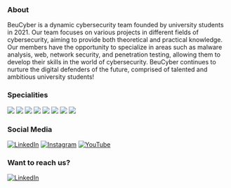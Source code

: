 ### About

BeuCyber is a dynamic cybersecurity team founded by university students in 2021. Our team focuses on various projects in different fields of cybersecurity, aiming to provide both theoretical and practical knowledge. Our members have the opportunity to specialize in areas such as malware analysis, web, network security, and penetration testing, allowing them to develop their skills in the world of cybersecurity. BeuCyber continues to nurture the digital defenders of the future, comprised of talented and ambitious university students!

### Specialities
![](https://img.shields.io/badge/-Penetration_Testing-000?&logoColor=fff)
![](https://img.shields.io/badge/-Security_Enginerring-000?&logoColor=fff)
![](https://img.shields.io/badge/-Malware_Analysis-000?&logoColor=fff)
![](https://img.shields.io/badge/-Reverse_Engineering-000?&logoColor=fff)
![](https://img.shields.io/badge/-Digital_Forensics-000?&logoColor=fff)
![](https://img.shields.io/badge/-Security_Operation_Center-000?&logoColor=fff)
![](https://img.shields.io/badge/-Software_Engineering-000?&logoColor=fff)
![](https://img.shields.io/badge/-Full_Stack_Web_Development-000?&logoColor=fff)

### Social Media
[![LinkedIn](https://img.shields.io/badge/Linkedin-%230077B5.svg?logo=linkedin&logoColor=white)](https://www.linkedin.com/company/beu-cyber/)
[![Instagram](https://img.shields.io/badge/Instagram-%23E4405F.svg?logo=Instagram&logoColor=white)](https://www.instagram.com/beucyber_/)
[![YouTube](https://img.shields.io/badge/YouTube-%23FF0000.svg?logo=YouTube&logoColor=white)](https://www.youtube.com/@beucyber)

### Want to reach us?
[![LinkedIn](https://img.shields.io/badge/Linkedin-%230077B5.svg?logo=linkedin&logoColor=white)](https://www.linkedin.com/company/beu-cyber/)

